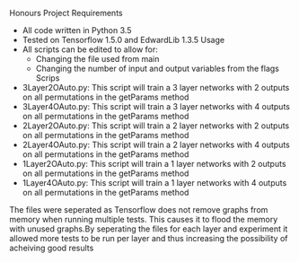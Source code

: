 Honours Project
Requirements
- All code written in Python 3.5
- Tested on Tensorflow 1.5.0 and EdwardLib 1.3.5
Usage
- All scripts can be edited to allow for:
	- Changing the file used from main
	- Changing the number of input and output variables from the flags 
Scrips
- 3Layer2OAuto.py: This script will train a 3 layer networks with 2 outputs on all permutations in the getParams method
- 3Layer4OAuto.py: This script will train a 3 layer networks with 4 outputs on all permutations in the getParams method
- 2Layer2OAuto.py: This script will train a 2 layer networks with 2 outputs on all permutations in the getParams method
- 2Layer4OAuto.py: This script will train a 2 layer networks with 4 outputs on all permutations in the getParams method
- 1Layer2OAuto.py: This script will train a 1 layer networks with 2 outputs on all permutations in the getParams method
- 1Layer4OAuto.py: This script will train a 1 layer networks with 4 outputs on all permutations in the getParams method

The files were seperated as Tensorflow does not remove graphs from memory when running multiple tests. This causes it to flood the memory with unused graphs.By seperating the files for each layer and experiment it allowed more tests to be run per layer and thus increasing the possibility of acheiving good results
